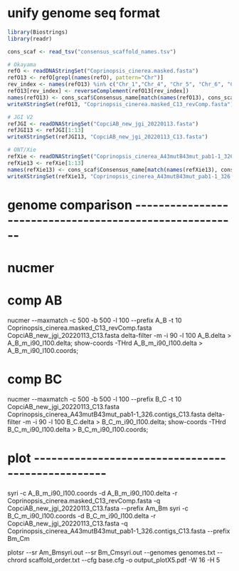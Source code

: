 # unify genome seq format 

```R
library(Biostrings)
library(readr)

cons_scaf <- read_tsv("consensus_scaffold_names.tsv")

# Okayama
refO <- readDNAStringSet("Coprinopsis_cinerea.masked.fasta")
refO13 <- refO[grepl(names(refO), pattern="Chr")]
rev_index <- names(refO13) %in% c("Chr_1","Chr_4", "Chr_5", "Chr_6", "Chr_7", "Chr_9")
refO13[rev_index] <- reverseComplement(refO13[rev_index])
names(refO13) <- cons_scaf$Consensus_name[match(names(refO13), cons_scaf$Okayama)]
writeXStringSet(refO13, "Coprinopsis_cinerea.masked_C13_revComp.fasta")

# JGI V2
refJGI <- readDNAStringSet("CopciAB_new_jgi_20220113.fasta")
refJGI13 <- refJGI[1:13]
writeXStringSet(refJGI13, "CopciAB_new_jgi_20220113_C13.fasta")

# ONT/Xie
refXie <- readDNAStringSet("Coprinopsis_cinerea_A43mutB43mut_pab1-1_326.contigs.fasta")
refXie13 <- refXie[1:13]
names(refXie13) <- cons_scaf$Consensus_name[match(names(refXie13), cons_scaf$Xie)]
writeXStringSet(refXie13, "Coprinopsis_cinerea_A43mutB43mut_pab1-1_326.contigs_C13.fasta")

```

# genome comparison --------------------------------------------------------

# nucmer
# comp AB
nucmer --maxmatch -c 500 -b 500 -l 100 --prefix A_B -t 10 Coprinopsis_cinerea.masked_C13_revComp.fasta CopciAB_new_jgi_20220113_C13.fasta
delta-filter -m -i 90 -l 100 A_B.delta > A_B_m_i90_l100.delta; 
show-coords -THrd A_B_m_i90_l100.delta > A_B_m_i90_l100.coords;

# comp BC
nucmer --maxmatch -c 500 -b 500 -l 100 --prefix B_C -t 10 CopciAB_new_jgi_20220113_C13.fasta Coprinopsis_cinerea_A43mutB43mut_pab1-1_326.contigs_C13.fasta
delta-filter -m -i 90 -l 100 B_C.delta > B_C_m_i90_l100.delta; 
show-coords -THrd B_C_m_i90_l100.delta > B_C_m_i90_l100.coords;

# plot --------------------------------------------------
syri -c A_B_m_i90_l100.coords -d A_B_m_i90_l100.delta -r Coprinopsis_cinerea.masked_C13_revComp.fasta -q CopciAB_new_jgi_20220113_C13.fasta --prefix Am_Bm
syri -c B_C_m_i90_l100.coords -d B_C_m_i90_l100.delta -r CopciAB_new_jgi_20220113_C13.fasta -q Coprinopsis_cinerea_A43mutB43mut_pab1-1_326.contigs_C13.fasta --prefix Bm_Cm

plotsr --sr Am_Bmsyri.out --sr Bm_Cmsyri.out --genomes genomes.txt --chrord scaffold_order.txt --cfg base.cfg -o output_plotX5.pdf -W 16 -H 5



